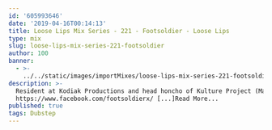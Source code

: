```yaml
---
id: '605993646'
date: '2019-04-16T00:14:13'
title: Loose Lips Mix Series - 221 - Footsoldier - Loose Lips
type: mix
slug: loose-lips-mix-series-221-footsoldier
author: 100
banner:
  - >-
    ../../static/images/importMixes/loose-lips-mix-series-221-footsoldier/image3159.jpeg
description: >-
  Resident at Kodiak Productions and head honcho of Kulture Project (Manchester)
  https://www.facebook.com/footsoldierx/ [...]Read More...
published: true
tags: Dubstep
---
```

